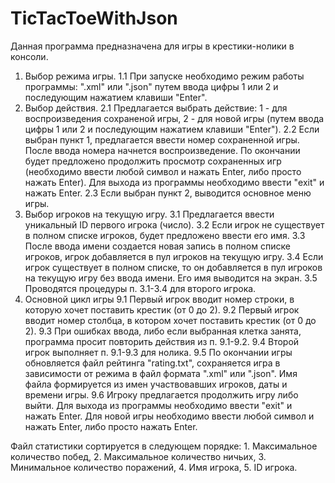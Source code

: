 # TicTacToeWithJson
Данная программа предназначена для игры в крестики-нолики в консоли.
1. Выбор режима игры.
1.1 При запуске необходимо режим работы программы: ".xml" или ".json" путем ввода цифры 1 или 2 и последующим нажатием клавиши "Enter".
2. Выбор действия.
2.1 Предлагается выбрать действие: 1 - для воспроизведения сохраненой игры, 2 - для новой игры (путем ввода цифры 1 или 2 и последующим нажатием клавиши "Enter").
2.2 Если выбран пункт 1, предлагается ввести номер сохраненной игры.
После ввода номера начнется воспроизведение.
По окончании будет предложено продолжить просмотр сохраненных игр (необходимо ввести любой символ и нажать Enter, либо просто нажать Enter).
Для выхода из программы необходимо ввести "exit" и нажать Enter.
2.3 Если выбран пункт 2, выводится основное меню игры.
3. Выбор игроков на текущую игру.
3.1 Предлагается ввести уникальный ID первого игрока (число).
3.2 Если игрок не существует в полном списке игроков, будет предложено ввести его имя.
3.3 После ввода имени создается новая запись в полном списке игроков, игрок добавляется в пул игроков на текущую игру.
3.4 Если игрок существует в полном списке, то он добавляется в пул игроков на текущую игру без ввода имени. Его имя выводится на экран.
3.5 Проводятся процедуры п. 3.1-3.4 для второго игрока.
9. Основной цикл игры
9.1 Первый игрок вводит номер строки, в которую хочет поставить крестик (от 0 до 2).
9.2 Первый игрок вводит номер столбца, в котором хочет поставить крестик (от 0 до 2).
9.3 При ошибках ввода, либо если выбранная клетка занята, программа просит повторить действия из п. 9.1-9.2.
9.4 Второй игрок выполняет п. 9.1-9.3 для нолика.
9.5 По окончании игры обновляется файл рейтинга "rating.txt", сохраняется игра в зависимости от режима в файл формата ".xml" или ".json".
Имя файла формируется из имен участвовавших игроков, даты и времени игры.
9.6 Игроку предлагается продолжить игру либо выйти.
Для выхода из программы необходимо ввести "exit" и нажать Enter. Для новой игры необходимо ввести любой символ и нажать Enter, либо просто нажать Enter.

Файл статистики сортируется в следующем порядке: 1. Максимальное количество побед, 2. Максимальное количество ничьих, 3. Минимальное количество поражений, 
4. Имя игрока, 5. ID игрока.

